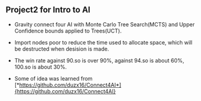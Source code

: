 ## Project2 for Intro to AI

* Gravity connect four AI with Monte Carlo Tree Search(MCTS) and Upper Confidence bounds applied to Trees(UCT).

* Import nodes poor to reduce the time used to allocate space, which will be destructed when desision is made.

* The win rate against 90.so is over 90%, against 94.so is about 60%, 100.so is about 30%.

* Some of idea was learned from [*https://github.com/duzx16/Connect4AI*]{https://github.com/duzx16/Connect4AI}
